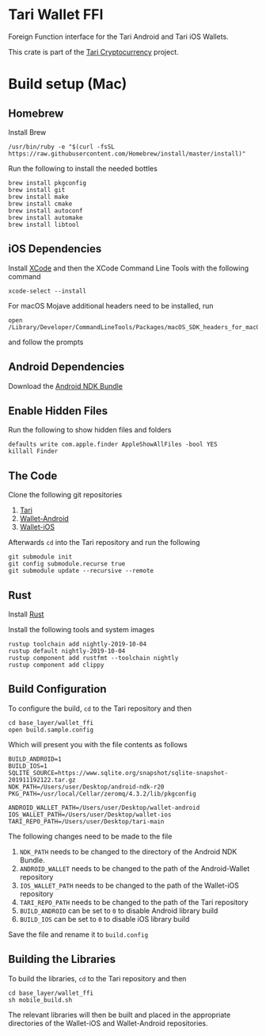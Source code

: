 # Tari Wallet FFI

Foreign Function interface for the Tari Android and Tari iOS Wallets.

This crate is part of the [Tari Cryptocurrency](https://tari.com) project.

# Build setup (Mac)

## Homebrew

Install Brew
```Shell Script
/usr/bin/ruby -e "$(curl -fsSL https://raw.githubusercontent.com/Homebrew/install/master/install)"
```

Run the following to install the needed bottles
```Shell Script
brew install pkgconfig
brew install git
brew install make
brew install cmake
brew install autoconf
brew install automake
brew install libtool
```

## iOS Dependencies

Install [XCode](https://apps.apple.com/za/app/xcode/id497799835?mt=12) and then the XCode Command Line Tools with the following command
```Shell Script
xcode-select --install
```

For macOS Mojave additional headers need to be installed, run
```Shell Script
open /Library/Developer/CommandLineTools/Packages/macOS_SDK_headers_for_macOS_10.14.pkg
```
and follow the prompts

## Android Dependencies

Download the [Android NDK Bundle](https://developer.android.com/ndk/downloads)

## Enable Hidden Files

Run the following to show hidden files and folders
```Shell Script
defaults write com.apple.finder AppleShowAllFiles -bool YES
killall Finder
```
## The Code

Clone the following git repositories
1. [Tari](https://github.com/tari-project/tari.git)
2. [Wallet-Android](https://github.com/tari-project/wallet-android.git)
3. [Wallet-iOS](https://github.com/tari-project/wallet-ios.git)

Afterwards ```cd``` into the Tari repository and run the following
```Shell Script
git submodule init
git config submodule.recurse true
git submodule update --recursive --remote
```

## Rust
Install [Rust](https://www.rust-lang.org/tools/install)

Install the following tools and system images
```Shell Script
rustup toolchain add nightly-2019-10-04
rustup default nightly-2019-10-04
rustup component add rustfmt --toolchain nightly
rustup component add clippy
```

## Build Configuration

To configure the build, ```cd``` to the Tari repository and then 
```Shell Script
cd base_layer/wallet_ffi
open build.sample.config
```

Which will present you with the file contents as follows
```text
BUILD_ANDROID=1
BUILD_IOS=1
SQLITE_SOURCE=https://www.sqlite.org/snapshot/sqlite-snapshot-201911192122.tar.gz
NDK_PATH=/Users/user/Desktop/android-ndk-r20
PKG_PATH=/usr/local/Cellar/zeromq/4.3.2/lib/pkgconfig

ANDROID_WALLET_PATH=/Users/user/Desktop/wallet-android
IOS_WALLET_PATH=/Users/user/Desktop/wallet-ios
TARI_REPO_PATH=/Users/user/Desktop/tari-main
```
The following changes need to be made to the file
1. ```NDK_PATH``` needs to be changed to the directory of the Android NDK Bundle.
2. ```ANDROID_WALLET``` needs to be changed to the path of the Android-Wallet repository
3. ```IOS_WALLET_PATH``` needs to be changed to the path of the Wallet-iOS repository
4. ```TARI_REPO_PATH``` needs to be changed to the path of the Tari repository
5. ```BUILD_ANDROID``` can be set to ```0``` to disable Android library build
6. ```BUILD_IOS``` can be set to ```0``` to disable iOS library build

Save the file and rename it to ```build.config```

## Building the Libraries

To build the libraries, ```cd``` to the Tari repository and then 
```Shell Script
cd base_layer/wallet_ffi
sh mobile_build.sh
```

The relevant libraries will then be built and placed in the appropriate directories of the Wallet-iOS and Wallet-Android repositories. 

